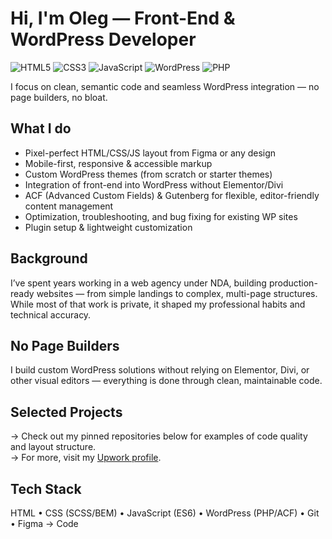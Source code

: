 # Hi, I'm Oleg — Front-End & WordPress Developer
![HTML5](https://img.shields.io/badge/HTML5-E34F26?style=flat&logo=html5&logoColor=white)
![CSS3](https://img.shields.io/badge/CSS3-1572B6?style=flat&logo=css3&logoColor=white)
![JavaScript](https://img.shields.io/badge/JavaScript-F7DF1E?style=flat&logo=javascript&logoColor=black)
![WordPress](https://img.shields.io/badge/WordPress-21759B?style=flat&logo=wordpress&logoColor=white)
![PHP](https://img.shields.io/badge/PHP-777BB4?style=flat&logo=php&logoColor=white)

I focus on clean, semantic code and seamless WordPress integration — no page builders, no bloat.

## What I do
- Pixel-perfect HTML/CSS/JS layout from Figma or any design
- Mobile-first, responsive & accessible markup
- Custom WordPress themes (from scratch or starter themes)
- Integration of front-end into WordPress without Elementor/Divi
- ACF (Advanced Custom Fields) & Gutenberg for flexible, editor-friendly content management
- Optimization, troubleshooting, and bug fixing for existing WP sites
- Plugin setup & lightweight customization

## Background
I’ve spent years working in a web agency under NDA, building production-ready websites — from simple landings to complex, multi-page structures. While most of that work is private, it shaped my professional habits and technical accuracy.

## No Page Builders
I build custom WordPress solutions without relying on Elementor, Divi, or other visual editors — everything is done through clean, maintainable code.

## Selected Projects
→ Check out my pinned repositories below for examples of code quality and layout structure.<br>
→ For more, visit my [Upwork profile](https://www.upwork.com/freelancers/olegwebdeveloper).

## Tech Stack
HTML • CSS (SCSS/BEM) • JavaScript (ES6) • WordPress (PHP/ACF) • Git • Figma → Code

